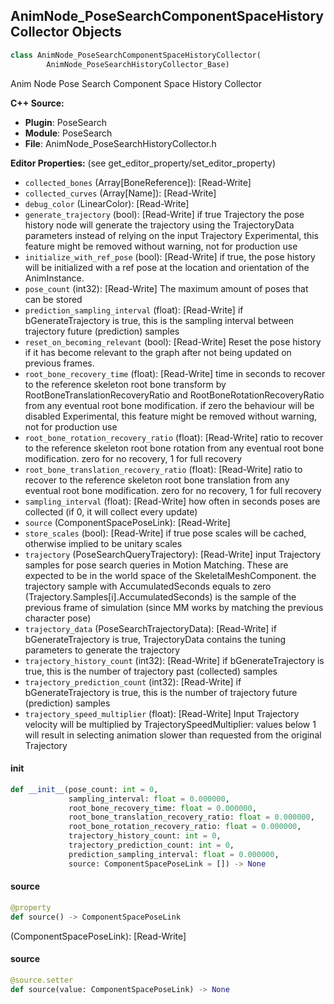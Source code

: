 ## AnimNode_PoseSearchComponentSpaceHistoryCollector Objects

```python
class AnimNode_PoseSearchComponentSpaceHistoryCollector(
        AnimNode_PoseSearchHistoryCollector_Base)
```

Anim Node Pose Search Component Space History Collector

**C++ Source:**

- **Plugin**: PoseSearch
- **Module**: PoseSearch
- **File**: AnimNode_PoseSearchHistoryCollector.h

**Editor Properties:** (see get_editor_property/set_editor_property)

- ``collected_bones`` (Array[BoneReference]):  [Read-Write]
- ``collected_curves`` (Array[Name]):  [Read-Write]
- ``debug_color`` (LinearColor):  [Read-Write]
- ``generate_trajectory`` (bool):  [Read-Write] if true Trajectory the pose history node will generate the trajectory using the TrajectoryData parameters instead of relying on the input Trajectory
  Experimental, this feature might be removed without warning, not for production use
- ``initialize_with_ref_pose`` (bool):  [Read-Write] if true, the pose history will be initialized with a ref pose at the location and orientation of the AnimInstance.
- ``pose_count`` (int32):  [Read-Write] The maximum amount of poses that can be stored
- ``prediction_sampling_interval`` (float):  [Read-Write] if bGenerateTrajectory is true, this is the sampling interval between trajectory future (prediction) samples
- ``reset_on_becoming_relevant`` (bool):  [Read-Write] Reset the pose history if it has become relevant to the graph after not being updated on previous frames.
- ``root_bone_recovery_time`` (float):  [Read-Write] time in seconds to recover to the reference skeleton root bone transform by RootBoneTranslationRecoveryRatio and RootBoneRotationRecoveryRatio
  from any eventual root bone modification. if zero the behaviour will be disabled
  Experimental, this feature might be removed without warning, not for production use
- ``root_bone_rotation_recovery_ratio`` (float):  [Read-Write] ratio to recover to the reference skeleton root bone rotation from any eventual root bone modification. zero for no recovery, 1 for full recovery
- ``root_bone_translation_recovery_ratio`` (float):  [Read-Write] ratio to recover to the reference skeleton root bone translation from any eventual root bone modification. zero for no recovery, 1 for full recovery
- ``sampling_interval`` (float):  [Read-Write] how often in seconds poses are collected (if 0, it will collect every update)
- ``source`` (ComponentSpacePoseLink):  [Read-Write]
- ``store_scales`` (bool):  [Read-Write] if true pose scales will be cached, otherwise implied to be unitary scales
- ``trajectory`` (PoseSearchQueryTrajectory):  [Read-Write] input Trajectory samples for pose search queries in Motion Matching. These are expected to be in the world space of the SkeletalMeshComponent.
  the trajectory sample with AccumulatedSeconds equals to zero (Trajectory.Samples[i].AccumulatedSeconds) is the sample of the previous frame of simulation (since MM works by matching the previous character pose)
- ``trajectory_data`` (PoseSearchTrajectoryData):  [Read-Write] if bGenerateTrajectory is true, TrajectoryData contains the tuning parameters to generate the trajectory
- ``trajectory_history_count`` (int32):  [Read-Write] if bGenerateTrajectory is true, this is the number of trajectory past (collected) samples
- ``trajectory_prediction_count`` (int32):  [Read-Write] if bGenerateTrajectory is true, this is the number of trajectory future (prediction) samples
- ``trajectory_speed_multiplier`` (float):  [Read-Write] Input Trajectory velocity will be multiplied by TrajectorySpeedMultiplier: values below 1 will result in selecting animation slower than requested from the original Trajectory

<a id="unreal.AnimNode_PoseSearchComponentSpaceHistoryCollector.__init__"></a>

#### __init__

```python
def __init__(pose_count: int = 0,
             sampling_interval: float = 0.000000,
             root_bone_recovery_time: float = 0.000000,
             root_bone_translation_recovery_ratio: float = 0.000000,
             root_bone_rotation_recovery_ratio: float = 0.000000,
             trajectory_history_count: int = 0,
             trajectory_prediction_count: int = 0,
             prediction_sampling_interval: float = 0.000000,
             source: ComponentSpacePoseLink = []) -> None
```

<a id="unreal.AnimNode_PoseSearchComponentSpaceHistoryCollector.source"></a>

#### source

```python
@property
def source() -> ComponentSpacePoseLink
```

(ComponentSpacePoseLink):  [Read-Write]

<a id="unreal.AnimNode_PoseSearchComponentSpaceHistoryCollector.source"></a>

#### source

```python
@source.setter
def source(value: ComponentSpacePoseLink) -> None
```

<a id="unreal.PoseSearchFutureProperties"></a>